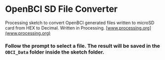# OpenBCI SD File Converter


Processing sketch to convert OpenBCI generated files written to microSD card from HEX to Decimal. Written in Processing. [www.processing.org](www.processing.org)


### Follow the prompt to select a file. The result will be saved in the `OBCI_Data` folder inside the sketch folder.

